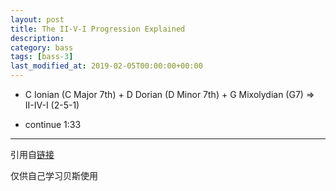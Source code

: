 ```yaml
---
layout: post
title: The II-V-I Progression Explained
description: 
category: bass
tags: [bass-3]
last_modified_at: 2019-02-05T00:00:00+00:00
---
```


- C Ionian (C Major 7th) + D Dorian (D Minor 7th) + G Mixolydian (G7) => II-IV-I (2-5-1)

- continue 1:33


<hr>

引用自[链接](https://www.youtube.com/playlist?list=PLImrzCNnL5Plu8Pk3LFTM1YVgg1UTRy2X)

仅供自己学习贝斯使用


